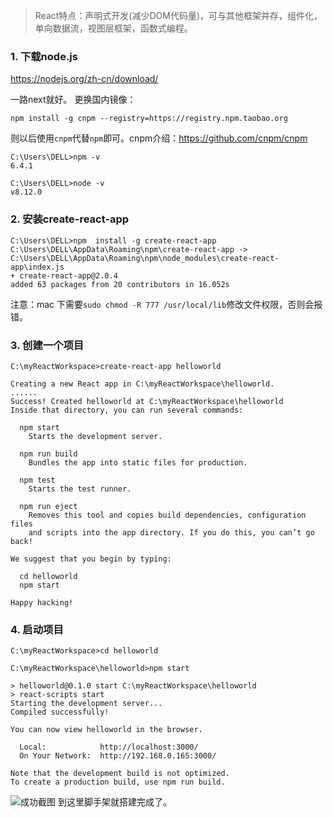 >React特点：声明式开发(减少DOM代码量)，可与其他框架并存，组件化，单向数据流，视图层框架，函数式编程。


###   1. 下载node.js
https://nodejs.org/zh-cn/download/

一路next就好。
更换国内镜像：
```
npm install -g cnpm --registry=https://registry.npm.taobao.org
```
则以后使用`cnpm`代替`npm`即可。cnpm介绍：https://github.com/cnpm/cnpm
```
C:\Users\DELL>npm -v
6.4.1

C:\Users\DELL>node -v
v8.12.0
```
###   2. 安装create-react-app
```
C:\Users\DELL>npm  install -g create-react-app
C:\Users\DELL\AppData\Roaming\npm\create-react-app -> C:\Users\DELL\AppData\Roaming\npm\node_modules\create-react-app\index.js
+ create-react-app@2.0.4
added 63 packages from 20 contributors in 16.052s
```
注意：mac 下需要`sudo chmod -R 777 /usr/local/lib`修改文件权限，否则会报错。
###   3. 创建一个项目
```
C:\myReactWorkspace>create-react-app helloworld

Creating a new React app in C:\myReactWorkspace\helloworld.
......
Success! Created helloworld at C:\myReactWorkspace\helloworld
Inside that directory, you can run several commands:

  npm start
    Starts the development server.

  npm run build
    Bundles the app into static files for production.

  npm test
    Starts the test runner.

  npm run eject
    Removes this tool and copies build dependencies, configuration files
    and scripts into the app directory. If you do this, you can’t go back!

We suggest that you begin by typing:

  cd helloworld
  npm start

Happy hacking!
```

###   4. 启动项目
```
C:\myReactWorkspace>cd helloworld

C:\myReactWorkspace\helloworld>npm start

> helloworld@0.1.0 start C:\myReactWorkspace\helloworld
> react-scripts start
Starting the development server...
Compiled successfully!

You can now view helloworld in the browser.

  Local:            http://localhost:3000/
  On Your Network:  http://192.168.0.165:3000/

Note that the development build is not optimized.
To create a production build, use npm run build.

```

![成功截图](https://upload-images.jianshu.io/upload_images/5786888-d1f3793735075643.png?imageMogr2/auto-orient/strip%7CimageView2/2/w/1240)
到这里脚手架就搭建完成了。
